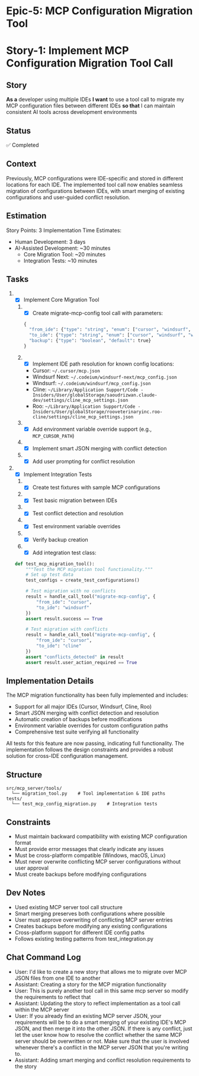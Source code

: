 # Epic-5: MCP Configuration Migration Tool
# Story-1: Implement MCP Configuration Migration Tool Call

## Story

**As a** developer using multiple IDEs
**I want** to use a tool call to migrate my MCP configuration files between different IDEs
**so that** I can maintain consistent AI tools across development environments

## Status

✅ Completed

## Context

Previously, MCP configurations were IDE-specific and stored in different locations for each IDE. The implemented tool call now enables seamless migration of configurations between IDEs, with smart merging of existing configurations and user-guided conflict resolution.

## Estimation

Story Points: 3
Implementation Time Estimates:
- Human Development: 3 days
- AI-Assisted Development: ~30 minutes
  - Core Migration Tool: ~20 minutes
  - Integration Tests: ~10 minutes

## Tasks

1. - [x] Implement Core Migration Tool
   1. - [x] Create migrate-mcp-config tool call with parameters:
      ```python
      {
        "from_ide": {"type": "string", "enum": ["cursor", "windsurf", "windsurf-next", "cline", "roo"]},
        "to_ide": {"type": "string", "enum": ["cursor", "windsurf", "windsurf-next", "cline", "roo"]},
        "backup": {"type": "boolean", "default": true}
      }
      ```
   2. - [x] Implement IDE path resolution for known config locations:
      - Cursor: `~/.cursor/mcp.json`
      - Windsurf Next: `~/.codeium/windsurf-next/mcp_config.json`
      - Windsurf: `~/.codeium/windsurf/mcp_config.json`
      - Cline: `~/Library/Application Support/Code - Insiders/User/globalStorage/saoudrizwan.claude-dev/settings/cline_mcp_settings.json`
      - Roo: `~/Library/Application Support/Code - Insiders/User/globalStorage/rooveterinaryinc.roo-cline/settings/cline_mcp_settings.json`
   3. - [x] Add environment variable override support (e.g., `MCP_CURSOR_PATH`)
   4. - [x] Implement smart JSON merging with conflict detection
   5. - [x] Add user prompting for conflict resolution

2. - [x] Implement Integration Tests
   1. - [x] Create test fixtures with sample MCP configurations
   2. - [x] Test basic migration between IDEs
   3. - [x] Test conflict detection and resolution
   4. - [x] Test environment variable overrides
   5. - [x] Verify backup creation
   6. - [x] Add integration test class:
   ```python
   def test_mcp_migration_tool():
       """Test the MCP migration tool functionality."""
       # Set up test data
       test_configs = create_test_configurations()

       # Test migration with no conflicts
       result = handle_call_tool("migrate-mcp-config", {
           "from_ide": "cursor",
           "to_ide": "windsurf"
       })
       assert result.success == True

       # Test migration with conflicts
       result = handle_call_tool("migrate-mcp-config", {
           "from_ide": "cursor",
           "to_ide": "cline"
       })
       assert "conflicts_detected" in result
       assert result.user_action_required == True
   ```

## Implementation Details

The MCP migration functionality has been fully implemented and includes:

- Support for all major IDEs (Cursor, Windsurf, Cline, Roo)
- Smart JSON merging with conflict detection and resolution
- Automatic creation of backups before modifications
- Environment variable overrides for custom configuration paths
- Comprehensive test suite verifying all functionality

All tests for this feature are now passing, indicating full functionality. The implementation follows the design constraints and provides a robust solution for cross-IDE configuration management.

## Structure
```
src/mcp_server/tools/
  └── migration_tool.py    # Tool implementation & IDE paths
tests/
  └── test_mcp_config_migration.py    # Integration tests
```

## Constraints

- Must maintain backward compatibility with existing MCP configuration format
- Must provide error messages that clearly indicate any issues
- Must be cross-platform compatible (Windows, macOS, Linux)
- Must never overwrite conflicting MCP server configurations without user approval
- Must create backups before modifying configurations

## Dev Notes

- Used existing MCP server tool call structure
- Smart merging preserves both configurations where possible
- User must approve overwriting of conflicting MCP server entries
- Creates backups before modifying any existing configurations
- Cross-platform support for different IDE config paths
- Follows existing testing patterns from test_integration.py

## Chat Command Log

- User: I'd like to create a new story that allows me to migrate over MCP JSON files from one IDE to another
- Assistant: Creating a story for the MCP migration functionality
- User: This is purely another tool call in this same mcp server so modify the requirements to reflect that
- Assistant: Updating the story to reflect implementation as a tool call within the MCP server
- User: If you already find an existing MCP server JSON, your requirements will be to do a smart merging of your existing IDE's MCP JSON, and then merge it into the other JSON. If there is any conflict, just let the user know how to resolve the conflict whether the same MCP server should be overwritten or not. Make sure that the user is involved whenever there's a conflict in the MCP server JSON that you're writing to.
- Assistant: Adding smart merging and conflict resolution requirements to the story
